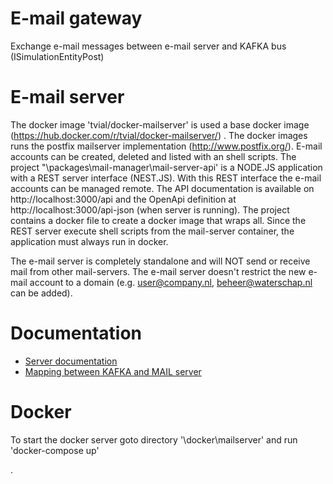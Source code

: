 # E-mail gateway
Exchange e-mail messages between e-mail server  and KAFKA bus (ISimulationEntityPost)



# E-mail server 

The docker image 'tvial/docker-mailserver' is used a base docker image (<https://hub.docker.com/r/tvial/docker-mailserver/>) . The docker images runs the postfix mailserver implementation (<http://www.postfix.org/>). E-mail accounts can be created, deleted and listed with an shell scripts. The project "\packages\mail-manager\mail-server-api' is a NODE.JS application with a REST server interface (NEST.JS).  With this REST interface the e-mail accounts can be managed remote. The API documentation is available on http://localhost:3000/api and the OpenApi definition at http://localhost:3000/api-json (when server is running). The project contains a docker file to create a docker image that wraps all. Since the REST server execute shell scripts from the mail-server container, the application must always run in docker. 

The e-mail server is completely standalone and will NOT send or receive mail from other mail-servers. The e-mail server doesn't restrict the new e-mail account to a domain (e.g. user@company.nl, beheer@waterschap.nl can be added).  



# Documentation
* [Server documentation](packages/server/ReadMe.md)
* [Mapping between KAFKA and MAIL server](documentation/mapping.md)



# Docker 

To start the docker server goto directory '\docker\mailserver' and run 'docker-compose up'

.